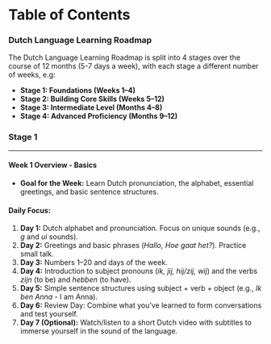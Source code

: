 # Table of Contents
### Dutch Language Learning Roadmap

The Dutch Language Learning Roadmap is split into 4 stages over the course of 12 months (5-7 days a week), with each stage a different number of weeks, e.g:
- **Stage 1: Foundations (Weeks 1–4)**
- **Stage 2: Building Core Skills (Weeks 5–12)**
- **Stage 3: Intermediate Level (Months 4–8)**
- **Stage 4: Advanced Proficiency (Months 9–12)**

### **Stage 1**
---
#### **Week 1 Overview - Basics**
-   **Goal for the Week:** Learn Dutch pronunciation, the alphabet, essential greetings, and basic sentence structures.

#### **Daily Focus:**
1.  **Day 1:** Dutch alphabet and pronunciation. Focus on unique sounds (e.g., _g_ and _ui_ sounds).
2.  **Day 2:** Greetings and basic phrases (_Hallo, Hoe gaat het?_). Practice small talk.
3.  **Day 3:** Numbers 1–20 and days of the week.
4.  **Day 4:** Introduction to subject pronouns (_ik, jij, hij/zij, wij_) and the verbs _zijn_ (to be) and _hebben_ (to have).
5.  **Day 5:** Simple sentence structures using subject + verb + object (e.g., _Ik ben Anna_ - I am Anna).
6.  **Day 6:** Review Day: Combine what you’ve learned to form conversations and test yourself.
7.  **Day 7 (Optional):** Watch/listen to a short Dutch video with subtitles to immerse yourself in the sound of the language.